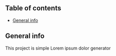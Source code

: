 ## Table of contents
* [General info](#general-info)

## General info
This project is simple Lorem ipsum dolor generator
